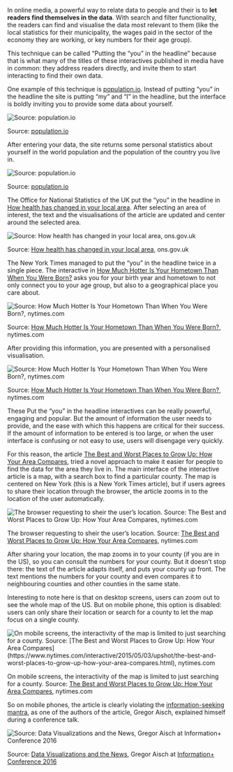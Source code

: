 In online media, a powerful way to relate data to people and their is to **let readers find themselves in the data**. With search and filter functionality, the readers can find and visualise the data most relevant to them (like the local statistics for their municipality, the wages paid in the sector of the economy they are working, or key numbers for their age group).

This technique can be called “Putting the “you” in the headline” because that is what many of the titles of these interactives published in media have in common: they address readers directly, and invite them to start interacting to find their own data.

One example of this technique is [population.io](https://population.io/). Instead of putting “you” in the headline the site is putting “my” and “I” in the headline, but the interface is boldly inviting you to provide some data about yourself.

![Source: [population.io](https://population.io/)](Journalistic%20techniques%20for%20data%20storytelling%208bdd09bf88074238b1fe53b3a2116e1e/population-interface.png)

Source: [population.io](https://population.io/)

After entering your data, the site returns some personal statistics about yourself in the world population and the population of the country you live in.

![Source: [population.io](https://population.io/)](Journalistic%20techniques%20for%20data%20storytelling%208bdd09bf88074238b1fe53b3a2116e1e/population-result.png)

Source: [population.io](https://population.io/)

The Office for National Statistics of the UK put the “you” in the headline in [How health has changed in your local area](https://www.ons.gov.uk/peoplepopulationandcommunity/healthandsocialcare/healthandwellbeing/articles/howhealthhaschangedinyourlocalarea/2022-03-18). After selecting an area of interest, the text and the visualisations of the article are updated and center around the selected area.

![Source: [How health has changed in your local area](https://www.ons.gov.uk/peoplepopulationandcommunity/healthandsocialcare/healthandwellbeing/articles/howhealthhaschangedinyourlocalarea/2022-03-18), ons.gov.uk](Journalistic%20techniques%20for%20data%20storytelling%208bdd09bf88074238b1fe53b3a2116e1e/ons-health-local-area.png)

Source: [How health has changed in your local area](https://www.ons.gov.uk/peoplepopulationandcommunity/healthandsocialcare/healthandwellbeing/articles/howhealthhaschangedinyourlocalarea/2022-03-18), ons.gov.uk

The New York Times managed to put the “you” in the headline twice in a single piece. The interactive in [How Much Hotter Is Your Hometown Than When You Were Born?](https://www.nytimes.com/interactive/2018/08/30/climate/how-much-hotter-is-your-hometown.html) asks you for your birth year and hometown to not only connect you to your age group, but also to a geographical place you care about.

![Source: [How Much Hotter Is Your Hometown Than When You Were Born?](https://www.nytimes.com/interactive/2018/08/30/climate/how-much-hotter-is-your-hometown.html), nytimes.com](Journalistic%20techniques%20for%20data%20storytelling%208bdd09bf88074238b1fe53b3a2116e1e/howmuchhotter-nyt-result.png)

Source: [How Much Hotter Is Your Hometown Than When You Were Born?](https://www.nytimes.com/interactive/2018/08/30/climate/how-much-hotter-is-your-hometown.html), nytimes.com

After providing this information, you are presented with a personalised visualisation.

![Source: [How Much Hotter Is Your Hometown Than When You Were Born?](https://www.nytimes.com/interactive/2018/08/30/climate/how-much-hotter-is-your-hometown.html), nytimes.com](Journalistic%20techniques%20for%20data%20storytelling%208bdd09bf88074238b1fe53b3a2116e1e/howmuchhotter-nyt.png)

Source: [How Much Hotter Is Your Hometown Than When You Were Born?](https://www.nytimes.com/interactive/2018/08/30/climate/how-much-hotter-is-your-hometown.html), nytimes.com

These Put the “you” in the headline interactives can be really powerful, engaging and popular. But the amount of information the user needs to provide, and the ease with which this happens are critical for their success. If the amount of information to be entered is too large, or when the user interface is confusing or not easy to use, users will disengage very quickly.

For this reason, the article [The Best and Worst Places to Grow Up: How Your Area Compares](https://www.nytimes.com/interactive/2015/05/03/upshot/the-best-and-worst-places-to-grow-up-how-your-area-compares.html), tried a novel approach to make it easier for people to find the data for the area they live in. The main interface of the interactive article is a map, with a search box to find a particular county. The map is centered on New York (this is a New York Times article), but if users agrees to share their location through the browser, the article zooms in to the location of the user automatically.

![The browser requesting to sheir the user’s location. Source: [The Best and Worst Places to Grow Up: How Your Area Compares](https://www.nytimes.com/interactive/2015/05/03/upshot/the-best-and-worst-places-to-grow-up-how-your-area-compares.html), nytimes.com](Journalistic%20techniques%20for%20data%20storytelling%208bdd09bf88074238b1fe53b3a2116e1e/places-to-grow-up-nytimes.png)

The browser requesting to sheir the user’s location. Source: [The Best and Worst Places to Grow Up: How Your Area Compares](https://www.nytimes.com/interactive/2015/05/03/upshot/the-best-and-worst-places-to-grow-up-how-your-area-compares.html), nytimes.com

After sharing your location, the map zooms in to your county (if you are in the US), so you can consult the numbers for your county. But it doesn’t stop there: the text of the article adapts itself, and puts your county up front. The text mentions the numbers for your county and even compares it to neighbouring counties and other counties in the same state.

Interesting to note here is that on desktop screens, users can zoom out to see the whole map of the US. But on mobile phone, this option is disabled: users can only share their location or search for a county to let the map focus on a single county.

<p class='center'>
<img src='Journalistic%20techniques%20for%20data%20storytelling%208bdd09bf88074238b1fe53b3a2116e1e/places-to-grow-up-mobile.png' alt='On mobile screens, the interactivity of the map is limited to just searching for a county. Source: [The Best and Worst Places to Grow Up: How Your Area Compares](https://www.nytimes.com/interactive/2015/05/03/upshot/the-best-and-worst-places-to-grow-up-how-your-area-compares.html), nytimes.com' class='max-400' />
</p>

On mobile screens, the interactivity of the map is limited to just searching for a county. Source: [The Best and Worst Places to Grow Up: How Your Area Compares](https://www.nytimes.com/interactive/2015/05/03/upshot/the-best-and-worst-places-to-grow-up-how-your-area-compares.html), nytimes.com

So on mobile phones, the article is clearly violating the <span class='internal-link'>[information-seeking mantra](information-seeking-mantra)</span>, as one of the authors of the article, Gregor Aisch, explained himself during a conference talk.

![Source: [Data Visualizations and the News](https://vimeo.com/182590214), Gregor Aisch at [Information+ Conference 2016](https://informationplusconference.com/2016/)](Journalistic%20techniques%20for%20data%20storytelling%208bdd09bf88074238b1fe53b3a2116e1e/aisch-mantra.png)

Source: [Data Visualizations and the News](https://vimeo.com/182590214), Gregor Aisch at [Information+ Conference 2016](https://informationplusconference.com/2016/)